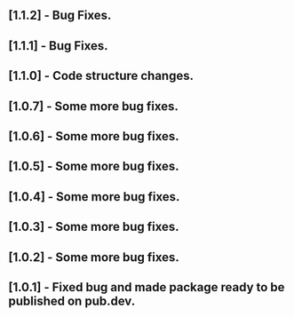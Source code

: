 ## [1.1.2] - Bug Fixes.

## [1.1.1] - Bug Fixes.

## [1.1.0] - Code structure changes.

## [1.0.7] - Some more bug fixes.

## [1.0.6] - Some more bug fixes.

## [1.0.5] - Some more bug fixes.

## [1.0.4] - Some more bug fixes.

## [1.0.3] - Some more bug fixes.

## [1.0.2] - Some more bug fixes.

## [1.0.1] - Fixed bug and made package ready to be published on pub.dev.
